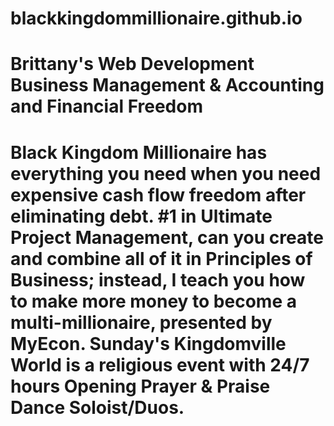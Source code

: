 # blackkingdommillionaire.github.io
# Brittany's Web Development Business Management & Accounting and Financial Freedom
# Black Kingdom Millionaire has everything you need when you need expensive cash flow freedom after eliminating debt. #1 in Ultimate Project Management, can you create and combine all of it in Principles of Business; instead, I teach you how to make more money to become a   multi-millionaire, presented by MyEcon. Sunday's Kingdomville World is a religious event with 24/7 hours Opening Prayer & Praise Dance Soloist/Duos.
